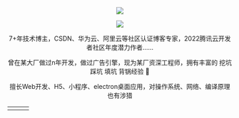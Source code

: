   
<p align="center">
  <img src="https://github.com/theores/theores/blob/output/github-contribution-grid-snake.svg"/>
</p>	
<p align="center">
  <img src="https://github-readme-stats.vercel.app/api?username=theores&show_icons=true&theme=graywhite"/>
</p>

<p align="center"> 7+年技术博主，CSDN、华为云、阿里云等社区认证博客专家，2022腾讯云开发者社区年度潜力作者…… </p>  
<p align="center"> 曾在某大厂做过n年开发，做过广告引擎，现为某厂资深工程师，拥有丰富的 挖坑 踩坑 填坑 背锅经验 🐶   </p>  
<p align="center"> 擅长Web开发、H5、小程序、electron桌面应用，对操作系统、网络、编译原理也有涉猎</p>  


<table align="center"><tr>
<td valign="top" width="33%">	
</td>
</tr></table>

